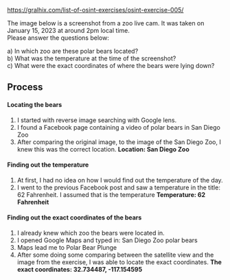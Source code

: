 https://gralhix.com/list-of-osint-exercises/osint-exercise-005/

The image below is a screenshot from a zoo live cam. It was taken on January 15, 2023 at around 2pm local time.  
Please answer the questions below:  
  
a) In which zoo are these polar bears located?  
b) What was the temperature at the time of the screenshot?  
c) What were the exact coordinates of where the bears were lying down?


## Process
#### Locating the bears
1. I started with reverse image searching with Google lens.
2. I found a Facebook page containing a video of polar bears in San Diego Zoo
3. After comparing the original image, to the image of the San Diego Zoo, I knew this was the correct location.
**Location: San Diego Zoo**

#### Finding out the temperature
1. At first, I had no idea on how I would find out the temperature of the day.
2. I went to the previous Facebook post and saw a temperature in the title: 62 Fahrenheit. I assumed that is the temperature
**Temperature: 62 Fahrenheit**

#### Finding out the exact coordinates of the bears
1. I already knew which zoo the bears were located in. 
2. I opened Google Maps and typed in: San Diego Zoo polar bears
3. Maps lead me to Polar Bear Plunge
4. After some doing some comparing between the satellite view and the image from the exercise, I was able to locate the exact coordinates.
**The exact coordinates: 32.734487, -117.154595**

